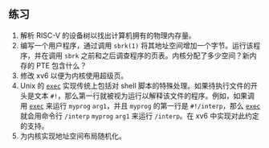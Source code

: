 ## 练习

1.  解析 RISC-V 的设备树以找出计算机拥有的物理内存量。
2.  编写一个用户程序，通过调用 `sbrk(1)` 将其地址空间增加一个字节。运行该程序，并在调用 `sbrk` 之前和之后调查程序的页表。内核分配了多少空间？新内存的 PTE 包含什么？
3.  修改 xv6 以便为内核使用超级页。
4.  Unix 的 [`exec`](/source/xv6-riscv/user/user.h) 实现传统上包括对 shell 脚本的特殊处理。如果待执行文件的开头是文本 `#!`，那么第一行就被视为运行以解释该文件的程序。例如，如果调用 [`exec`](/source/xv6-riscv/user/user.h) 来运行 `myprog` `arg1`，并且 `myprog` 的第一行是 `#!/interp`，那么 [`exec`](/source/xv6-riscv/user/user.h) 就会用命令行 `/interp` `myprog` `arg1` 来运行 `/interp`。在 xv6 中实现对此约定的支持。
5.  为内核实现地址空间布局随机化。